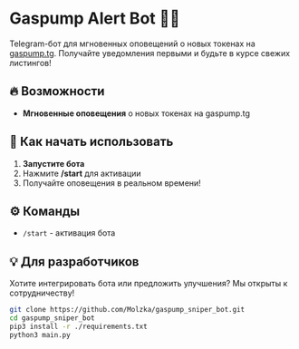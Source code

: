 # Gaspump Alert Bot 🤖🔔

Telegram-бот для мгновенных оповещений о новых токенах на [gaspump.tg](https://gaspump.tg/). Получайте уведомления первыми и будьте в курсе свежих листингов!

## 🔥 Возможности

- **Мгновенные оповещения** о новых токенах на gaspump.tg

## 🚀 Как начать использовать

1. **Запустите бота**
2. Нажмите **/start** для активации
3. Получайте оповещения в реальном времени!

## ⚙️ Команды

- `/start` - активация бота

## 💡 Для разработчиков

Хотите интегрировать бота или предложить улучшения? Мы открыты к сотрудничеству!

```bash
git clone https://github.com/Molzka/gaspump_sniper_bot.git
cd gaspump_sniper_bot
pip3 install -r ./requirements.txt
python3 main.py
```